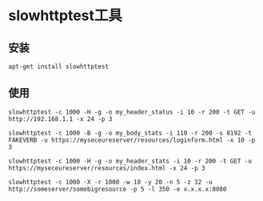 # slowhttptest工具

## 安装

	apt-get install slowhttptest

## 使用

    slowhttptest -c 1000 -H -g -o my_header_status -i 10 -r 200 -t GET -u http://192.168.1.1 -x 24 -p 3

    slowhttptest -c 1000 -B -g -o my_body_stats -i 110 -r 200 -s 8192 -t FAKEVERB -u https://myseceureserver/resources/loginform.html -x 10 -p 3

    slowhttptest -c 1000 -H -g -o my_header_stats -i 10 -r 200 -t GET -u https://myseceureserver/resources/index.html -x 24 -p 3

    slowhttptest -c 1000 -X -r 1000 -w 10 -y 20 -n 5 -z 32 -u http://someserver/somebigresource -p 5 -l 350 -e x.x.x.x:8080